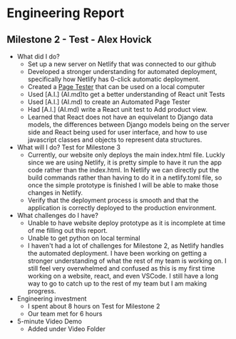 # Engineering Report

## Milestone 2 - Test - Alex Hovick

* What did I do?
    * Set up a new server on Netlify that was connected to our github
    * Developed a stronger understanding for automated deployment, specifically how Netlify has 0-click automatic deployment. 
    * Created a [Page Tester](PageTester.md) that can be used on a local computer
    * Used [A.I.] (AI.md)to get a better understanding of React unit Tests
    * Used [A.I.] (AI.md) to create an Automated Page Tester
    * Had [A.I.] (AI.md) write a React unit test to Add product view.
    * Learned that React does not have an equivelant to Django data models, the differences between Django models being on the server side and React being used for user interface, and how to use javascript classes and objects to represent data structures.  
* What will I do?  Test for Milestone 3
    * Currently, our website only deploys the main index.html file. Luckly since we are using Netlify, it is pretty simple to have it run the app code rather than the index.html. In Netlify we can directly put the build commands rather than having to do it in a netlify.toml file, so once the simple prototype is finished I will be able to make those changes in Netlify.
    * Verify that the deployment process is smooth and that the application is correctly deployed to the production environment.
* What challenges do I have?
    * Unable to have website deploy prototype as it is incomplete at time of me filling out this report.
    * Unable to get python on local terminal
    * I haven't had a lot of challenges for Milestone 2, as Netlify handles the automated deployment. I have been working on getting a stronger understanding of what the rest of my team is working on. I still feel very overwhelmed and confused as this is my first time working on a website, react, and even VSCode. I still have a long way to go to catch up to the rest of my team but I am making progress.
* Engineering investment
    * I spent about 8 hours on Test for Milestone 2
    * Our team met for 6 hours 
* 5-minute Video Demo
    * Added under Video Folder
    